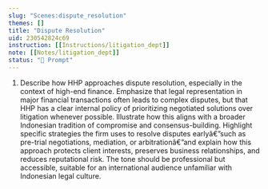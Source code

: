 ```yaml
---
slug: "Scenes:dispute_resolution"
themes: []
title: "Dispute Resolution"
uid: 230542824c69
instruction: [[Instructions/litigation_dept]]
note: [[Notes/litigation_dept]]
status: "💬 Prompt"
---
```

1.  Describe how HHP approaches dispute resolution, especially in the context of high-end finance. Emphasize that legal representation in major financial transactions often leads to complex disputes, but that HHP has a clear internal policy of prioritizing negotiated solutions over litigation whenever possible. Illustrate how this aligns with a broader Indonesian tradition of compromise and consensus-building. Highlight specific strategies the firm uses to resolve disputes earlyâ€”such as pre-trial negotiations, mediation, or arbitrationâ€”and explain how this approach protects client interests, preserves business relationships, and reduces reputational risk. The tone should be professional but accessible, suitable for an international audience unfamiliar with Indonesian legal culture.
